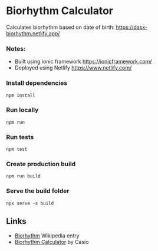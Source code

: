 # Biorhythm Calculator
Calculates biorhythm based on date of birth: https://dasx-biorhythm.netlify.app/

### Notes:
- Built using ionic framework https://ionicframework.com/
- Deployed using Netlify https://www.netlify.com/

### Install dependencies
    npm install

### Run locally
    npm run

### Run tests
    npm test

### Create production build
    npm run build

### Serve the build folder
    npx serve -s build

## Links

 * [Biorhythm](https://en.wikipedia.org/wiki/Biorhythm) Wikipedia entry
 * [Biorhythm Calculator](https://keisan.casio.com/exec/system/1340246447) by Casio
